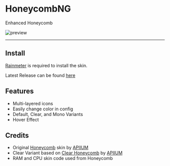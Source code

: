 # HoneycombNG
Enhanced Honeycomb

![preview](https://github.com/creepertron95/HoneycombNG/assets/53346722/d0afc193-a4b7-4004-ab8f-def05931c2ab)

---
## Install

[Rainmeter](https://www.rainmeter.net/) is required to install the skin.

Latest Release can be found [here](https://github.com/reisir/mondtholomew/releases)
## Features

- Multi-layered icons
- Easily change color in config
- Default, Clear, and Mono Variants
- Hover Effect
  
## Credits
- Original [Honeycomb](https://www.deviantart.com/apiium/art/Honeycomb-467211707) skin by [APIIUM](https://www.deviantart.com/apiium)
- Clear Variant based on [Clear Honeycomb](https://www.deviantart.com/bud1994/art/Clear-Honeycomb-3-25-830905496) by [APIIUM](https://www.deviantart.com/bud1994)
- RAM and CPU skin code used from Honeycomb
